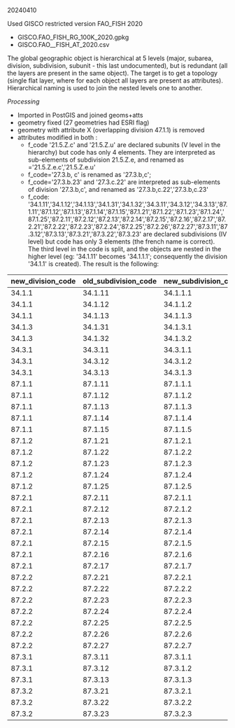 20240410

Used GISCO restricted version FAO_FISH 2020
+  GISCO.FAO_FISH_RG_100K_2020.gpkg
+  GISCO.FAO__FISH_AT_2020.csv

The global geographic object is hierarchical at 5 levels (major, subarea, division, subdivision, subunit - this last undocumented), but is redundant (all the layers are present in the same object).
The target is to get a topology (single flat layer, where for each object all layers are present as attributes).
Hierarchical naming is used to join the nested levels one to another.

*Processing*
+  Imported in PostGIS and joined geoms+atts
+  geometry fixed (27 geometries had ESRI flag)
+  geometry with attribute X (overlapping division 47.1.1) is removed
+  attributes modified in both :
   +  f_code '21.5.Z.c' and '21.5.Z.u' are declared subunits (V level in the hierarchy) but code has only 4 elements. They are interpreted as sub-elements of subdivision 21.5.Z.e, and renamed as ='21.5.Z.e.c','21.5.Z.e.u'
   +  f_code='27.3.b, c' is renamed as '27.3.b,c';
   +  f_code='27.3.b.23' and '27.3.c.22' are interpreted as sub-elements of division '27.3.b,c', and renamed as '27.3.b,c.22','27.3.b,c.23'
   +  f_code: '34.1.11','34.1.12','34.1.13','34.1.31','34.1.32','34.3.11','34.3.12','34.3.13','87.1.11','87.1.12','87.1.13','87.1.14','87.1.15','87.1.21','87.1.22','87.1.23','87.1.24','87.1.25','87.2.11','87.2.12','87.2.13','87.2.14','87.2.15','87.2.16','87.2.17','87.2.21','87.2.22','87.2.23','87.2.24','87.2.25','87.2.26','87.2.27','87.3.11','87.3.12','87.3.13','87.3.21','87.3.22','87.3.23' are declared subdivisions (IV level) but code has only 3 elements (the french name is correct). The third level in the code is split, and the objects are nested in the higher level (eg: '34.1.11' becomes '34.1.1.1'; consequently the division '34.1.1' is created). The result is the following:
     
| new_division_code | old_subdivision_code | new_subdivision_code |
|---------------|----------------------|----------------------|
| 34.1.1        | 34.1.11              | 34.1.1.1             |
| 34.1.1        | 34.1.12              | 34.1.1.2             |
| 34.1.1        | 34.1.13              | 34.1.1.3             |
| 34.1.3        | 34.1.31              | 34.1.3.1             |
| 34.1.3        | 34.1.32              | 34.1.3.2             |
| 34.3.1        | 34.3.11              | 34.3.1.1             |
| 34.3.1        | 34.3.12              | 34.3.1.2             |
| 34.3.1        | 34.3.13              | 34.3.1.3             |
| 87.1.1        | 87.1.11              | 87.1.1.1             |
| 87.1.1        | 87.1.12              | 87.1.1.2             |
| 87.1.1        | 87.1.13              | 87.1.1.3             |
| 87.1.1        | 87.1.14              | 87.1.1.4             |
| 87.1.1        | 87.1.15              | 87.1.1.5             |
| 87.1.2        | 87.1.21              | 87.1.2.1             |
| 87.1.2        | 87.1.22              | 87.1.2.2             |
| 87.1.2        | 87.1.23              | 87.1.2.3             |
| 87.1.2        | 87.1.24              | 87.1.2.4             |
| 87.1.2        | 87.1.25              | 87.1.2.5             |
| 87.2.1        | 87.2.11              | 87.2.1.1             |
| 87.2.1        | 87.2.12              | 87.2.1.2             |
| 87.2.1        | 87.2.13              | 87.2.1.3             |
| 87.2.1        | 87.2.14              | 87.2.1.4             |
| 87.2.1        | 87.2.15              | 87.2.1.5             |
| 87.2.1        | 87.2.16              | 87.2.1.6             |
| 87.2.1        | 87.2.17              | 87.2.1.7             |
| 87.2.2        | 87.2.21              | 87.2.2.1             |
| 87.2.2        | 87.2.22              | 87.2.2.2             |
| 87.2.2        | 87.2.23              | 87.2.2.3             |
| 87.2.2        | 87.2.24              | 87.2.2.4             |
| 87.2.2        | 87.2.25              | 87.2.2.5             |
| 87.2.2        | 87.2.26              | 87.2.2.6             |
| 87.2.2        | 87.2.27              | 87.2.2.7             |
| 87.3.1        | 87.3.11              | 87.3.1.1             |
| 87.3.1        | 87.3.12              | 87.3.1.2             |
| 87.3.1        | 87.3.13              | 87.3.1.3             |
| 87.3.2        | 87.3.21              | 87.3.2.1             |
| 87.3.2        | 87.3.22              | 87.3.2.2             |
| 87.3.2        | 87.3.23              | 87.3.2.3             |
